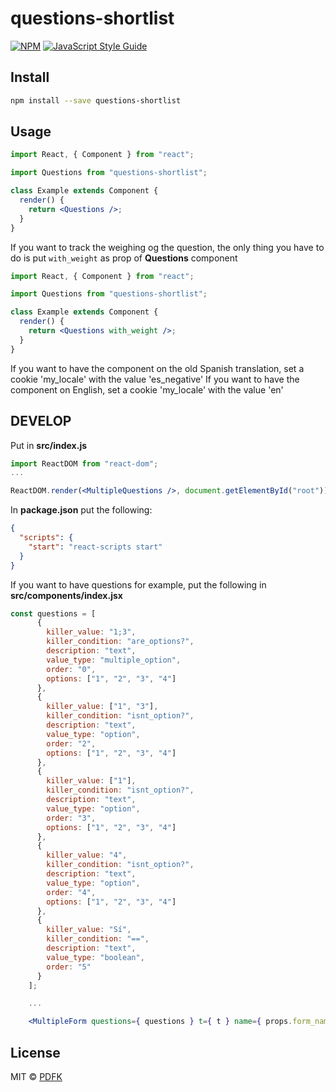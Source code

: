 # questions-shortlist

>

[![NPM](https://img.shields.io/npm/v/questions-shortlist.svg)](https://www.npmjs.com/package/questions-shortlist) [![JavaScript Style Guide](https://img.shields.io/badge/code_style-standard-brightgreen.svg)](https://standardjs.com)

## Install

```bash
npm install --save questions-shortlist
```

## Usage

```jsx
import React, { Component } from "react";

import Questions from "questions-shortlist";

class Example extends Component {
  render() {
    return <Questions />;
  }
}
```

If you want to track the weighing og the question, the only thing you have to do is put `with_weight` as prop of **Questions** component

```jsx
import React, { Component } from "react";

import Questions from "questions-shortlist";

class Example extends Component {
  render() {
    return <Questions with_weight />;
  }
}
```

If you want to have the component on the old Spanish translation, set a cookie 'my_locale' with the value 'es_negative'
If you want to have the component on English, set a cookie 'my_locale' with the value 'en'

## DEVELOP

Put in **src/index.js**

```jsx
import ReactDOM from "react-dom";
...

ReactDOM.render(<MultipleQuestions />, document.getElementById("root"));
```

In **package.json** put the following:

```json
{
  "scripts": {
    "start": "react-scripts start"
  }
}
```

If you want to have questions for example, put the following in **src/components/index.jsx**

```jsx
const questions = [
      {
        killer_value: "1;3",
        killer_condition: "are_options?",
        description: "text",
        value_type: "multiple_option",
        order: "0",
        options: ["1", "2", "3", "4"]
      },
      {
        killer_value: ["1", "3"],
        killer_condition: "isnt_option?",
        description: "text",
        value_type: "option",
        order: "2",
        options: ["1", "2", "3", "4"]
      },
      {
        killer_value: ["1"],
        killer_condition: "isnt_option?",
        description: "text",
        value_type: "option",
        order: "3",
        options: ["1", "2", "3", "4"]
      },
      {
        killer_value: "4",
        killer_condition: "isnt_option?",
        description: "text",
        value_type: "option",
        order: "4",
        options: ["1", "2", "3", "4"]
      },
      {
        killer_value: "Sí",
        killer_condition: "==",
        description: "text",
        value_type: "boolean",
        order: "5"
      }
    ];

    ...

    <MultipleForm questions={ questions } t={ t } name={ props.form_name || "project[questions_attributes]" }/>
```

## License

MIT © [PDFK](https://github.com/PDFK)
